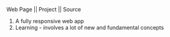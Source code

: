 Web Page || Project || Source
 1. A fully responsive web app
 2. Learning - involves a lot of new and fundamental concepts